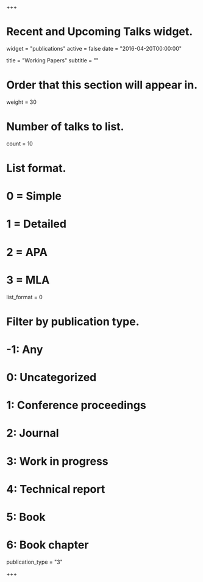 +++
# Recent and Upcoming Talks widget.
widget = "publications"
active = false
date = "2016-04-20T00:00:00"

title = "Working Papers"
subtitle = ""

# Order that this section will appear in.
weight = 30

# Number of talks to list.
count = 10


# List format.
#   0 = Simple
#   1 = Detailed
#   2 = APA
#   3 = MLA
list_format = 0

# Filter by publication type.
# -1: Any
#  0: Uncategorized
#  1: Conference proceedings
#  2: Journal
#  3: Work in progress
#  4: Technical report
#  5: Book
#  6: Book chapter
publication_type = "3"

+++
